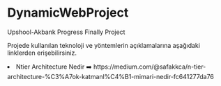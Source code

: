 # DynamicWebProject
Upshool-Akbank Progress Finally Project <br>

<p> Projede kullanılan teknoloji ve yöntemlerin açıklamalarına aşağıdaki linklerden erişebilirsiniz.<p>
<li> Ntier Architecture Nedir ➡️  https://medium.com/@safakkca/n-tier-architecture-%C3%A7ok-katmanl%C4%B1-mimari-nedir-fc641277da76 </li>
